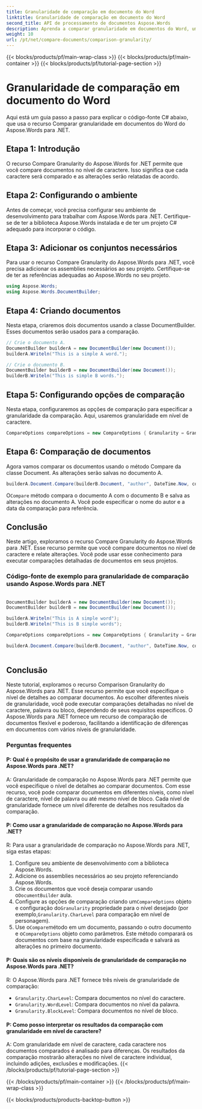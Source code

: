 ```yaml
---
title: Granularidade de comparação em documento do Word
linktitle: Granularidade de comparação em documento do Word
second_title: API de processamento de documentos Aspose.Words
description: Aprenda a comparar granularidade em documentos do Word, um recurso do Aspose.Words para .NET que permite que documentos sejam comparados caractere por caractere, relatando alterações feitas.
weight: 10
url: /pt/net/compare-documents/comparison-granularity/
---
```


{{< blocks/products/pf/main-wrap-class >}}
{{< blocks/products/pf/main-container >}}
{{< blocks/products/pf/tutorial-page-section >}}

# Granularidade de comparação em documento do Word

Aqui está um guia passo a passo para explicar o código-fonte C# abaixo, que usa o recurso Comparar granularidade em documentos do Word do Aspose.Words para .NET.

## Etapa 1: Introdução

O recurso Compare Granularity do Aspose.Words for .NET permite que você compare documentos no nível de caractere. Isso significa que cada caractere será comparado e as alterações serão relatadas de acordo.

## Etapa 2: Configurando o ambiente

Antes de começar, você precisa configurar seu ambiente de desenvolvimento para trabalhar com Aspose.Words para .NET. Certifique-se de ter a biblioteca Aspose.Words instalada e de ter um projeto C# adequado para incorporar o código.

## Etapa 3: Adicionar os conjuntos necessários

Para usar o recurso Compare Granularity do Aspose.Words para .NET, você precisa adicionar os assemblies necessários ao seu projeto. Certifique-se de ter as referências adequadas ao Aspose.Words no seu projeto.

```csharp
using Aspose.Words;
using Aspose.Words.DocumentBuilder;
```

## Etapa 4: Criando documentos

Nesta etapa, criaremos dois documentos usando a classe DocumentBuilder. Esses documentos serão usados para a comparação.

```csharp
// Crie o documento A.
DocumentBuilder builderA = new DocumentBuilder(new Document());
builderA.Writeln("This is a simple A word.");

// Crie o documento B.
DocumentBuilder builderB = new DocumentBuilder(new Document());
builderB.Writeln("This is simple B words.");
```

## Etapa 5: Configurando opções de comparação

Nesta etapa, configuraremos as opções de comparação para especificar a granularidade da comparação. Aqui, usaremos granularidade em nível de caractere.

```csharp
CompareOptions compareOptions = new CompareOptions { Granularity = Granularity.CharLevel };
```

## Etapa 6: Comparação de documentos

Agora vamos comparar os documentos usando o método Compare da classe Document. As alterações serão salvas no documento A.

```csharp
builderA.Document.Compare(builderB.Document, "author", DateTime.Now, compareOptions);
```

 O`Compare` método compara o documento A com o documento B e salva as alterações no documento A. Você pode especificar o nome do autor e a data da comparação para referência.

## Conclusão

Neste artigo, exploramos o recurso Compare Granularity do Aspose.Words para .NET. Esse recurso permite que você compare documentos no nível de caractere e relate alterações. Você pode usar esse conhecimento para executar comparações detalhadas de documentos em seus projetos.

### Código-fonte de exemplo para granularidade de comparação usando Aspose.Words para .NET

```csharp
            
DocumentBuilder builderA = new DocumentBuilder(new Document());
DocumentBuilder builderB = new DocumentBuilder(new Document());

builderA.Writeln("This is A simple word");
builderB.Writeln("This is B simple words");

CompareOptions compareOptions = new CompareOptions { Granularity = Granularity.CharLevel };

builderA.Document.Compare(builderB.Document, "author", DateTime.Now, compareOptions);            
        
```

## Conclusão

Neste tutorial, exploramos o recurso Comparison Granularity do Aspose.Words para .NET. Esse recurso permite que você especifique o nível de detalhes ao comparar documentos. Ao escolher diferentes níveis de granularidade, você pode executar comparações detalhadas no nível de caractere, palavra ou bloco, dependendo de seus requisitos específicos. O Aspose.Words para .NET fornece um recurso de comparação de documentos flexível e poderoso, facilitando a identificação de diferenças em documentos com vários níveis de granularidade.

### Perguntas frequentes

#### P: Qual é o propósito de usar a granularidade de comparação no Aspose.Words para .NET?

A: Granularidade de comparação no Aspose.Words para .NET permite que você especifique o nível de detalhes ao comparar documentos. Com esse recurso, você pode comparar documentos em diferentes níveis, como nível de caractere, nível de palavra ou até mesmo nível de bloco. Cada nível de granularidade fornece um nível diferente de detalhes nos resultados da comparação.

#### P: Como usar a granularidade de comparação no Aspose.Words para .NET?

R: Para usar a granularidade de comparação no Aspose.Words para .NET, siga estas etapas:
1. Configure seu ambiente de desenvolvimento com a biblioteca Aspose.Words.
2. Adicione os assemblies necessários ao seu projeto referenciando Aspose.Words.
3.  Crie os documentos que você deseja comparar usando o`DocumentBuilder` aula.
4.  Configure as opções de comparação criando um`CompareOptions` objeto e configuração do`Granularity` propriedade para o nível desejado (por exemplo,`Granularity.CharLevel` para comparação em nível de personagem).
5.  Use o`Compare`método em um documento, passando o outro documento e o`CompareOptions` objeto como parâmetros. Este método comparará os documentos com base na granularidade especificada e salvará as alterações no primeiro documento.

#### P: Quais são os níveis disponíveis de granularidade de comparação no Aspose.Words para .NET?

R: O Aspose.Words para .NET fornece três níveis de granularidade de comparação:
- `Granularity.CharLevel`: Compara documentos no nível do caractere.
- `Granularity.WordLevel`: Compara documentos no nível da palavra.
- `Granularity.BlockLevel`: Compara documentos no nível de bloco.

#### P: Como posso interpretar os resultados da comparação com granularidade em nível de caractere?

A: Com granularidade em nível de caractere, cada caractere nos documentos comparados é analisado para diferenças. Os resultados da comparação mostrarão alterações no nível de caractere individual, incluindo adições, exclusões e modificações.
{{< /blocks/products/pf/tutorial-page-section >}}

{{< /blocks/products/pf/main-container >}}
{{< /blocks/products/pf/main-wrap-class >}}

{{< blocks/products/products-backtop-button >}}
